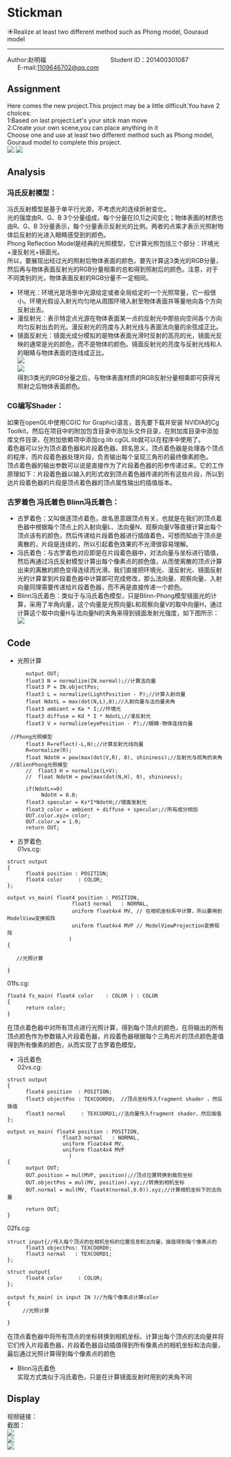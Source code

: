 # Stickman
:sunny:Realize at least two different method such as Phong model, Gouraud model<br>
__________________________________________________________________________________________
Author:赵明福                                        Student ID：201400301087                            E-mail:1109646702@qq.com<br>
## Assignment
Here comes the new project.This project may be a little difficult.You have 2 choices: <br>
1:Based on last project:Let's your sitck man move<br>
2:Create your own scene,you can place anything in it<br>
Choose one and use at least two different method such as Phong model, Gouraud model to complete this project.<br>
![](https://github.com/Chicharito999/ImageCache/raw/master/image/图片24.png) 
![](https://github.com/Chicharito999/ImageCache/raw/master/image/图片25.png)
## Analysis
### 冯氏反射模型：
冯氏反射模型是基于单平行光源，不考虑光的连续折射变化。<br>
光的强度由R、G、B 3个分量组成，每个分量在[0,1]之间变化；物体表面的材质也由R、G、B 3分量表示，每个分量表示反射光的比例。两者的点乘才表示光照射物体后反射的光进入眼睛感受到的颜色。<br>
Phong Reflection Model是经典的光照模型，它计算光照包括三个部分：环境光+漫反射光+镜面光。<br>
所以，要展现出经过光的照射后物体表面的颜色，要先计算这3类光的RGB分量，然后再与物体表面反射光的RGB分量相乘的总和得到照射后的颜色。注意，对于不同类别的光，物体表面反射的RGB分量不一定相同。<br>
* 环境光：环境光是场景中光源给定或者全局给定的一个光照常量，它一般很小。环境光假设入射光均匀地从周围环境入射至物体表面并等量地向各个方向反射出去。<br>
* 漫反射光：表示特定点光源在物体表面某一点的反射光中那些向空间各个方向均匀反射出去的光。漫反射光的亮度与入射光线与表面法向量的余弦成正比。<br>
* 镜面反射光：镜面光成分模拟的是物体表面光滑时反射的高亮的光，镜面光反映的通常是光的颜色，而不是物体的颜色。镜面反射光的亮度与反射光线和人的眼睛与物体表面的连线成正比。<br>
![](https://github.com/Chicharito999/ImageCache/raw/master/image/图片27.png)<br>
![](https://github.com/Chicharito999/ImageCache/raw/master/image/图片26.png)<br>
得到3类光的RGB分量之后，与物体表面材质的RGB反射分量相乘即可获得光照射之后物体表面颜色。<br>
 
### CG编写Shader：
如果在openGL中使用CG(C for Graphic)语言，首先要下载并安装 NVIDIA的Cg Toolkit，然后在项目中的附加包含目录中添加头文件目录，在附加库目录中添加库文件目录，在附加依赖项中添加cg.lib cgGL.lib就可以在程序中使用了。<br>
着色器可以分为顶点着色器和片段着色器。顾名思义，顶点着色器是处理各个顶点的程序，而片段着色器处理片段，负责输出每个呈现三角形的最终像素颜色。<br>
顶点着色器的输出参数可以说是直接作为了片段着色器的形参传递过来。它的工作原理如下：片段着色器以输入的形式收到顶点着色器传递的所有这些片段，所以到达片段着色器的片段是顶点着色器的顶点属性输出的插值版本。<br>

### 古罗着色 冯氏着色 Blinn冯氏着色：
* 古罗着色：又叫做逐顶点着色，故名思意跟顶点有关，也就是在我们的顶点着色器中根据每个顶点上的入射向量L、法向量N、观察向量V等直接计算出每个顶点该有的颜色，然后传递给片段着色器进行插值着色，可想而知由于顶点是离散的，片段是连续的，所以引起着色效果的不光滑很容易理解。<br> 
* 冯氏着色：与古罗着色对应即是在片段着色器中，对法向量与坐标进行插值，然后再通过冯氏反射模型计算出每个像素点的颜色值，从而使离散的顶点计算出来的离散的颜色变得连续而光滑。我们直接把环境光、漫反射光、镜面反射光的计算拿到片段着色器中计算即可完成修改，那么法向量、观察向量、入射向量同理需要传递给片段着色器，而不再是直接传递一个颜色。<br> 
* Blinn冯氏着色：类似于与冯氏着色模型，只是Blinn-Phong模型镜面光的计算，采用了半角向量，这个向量是光照向量L和观察向量V的取中向量H，通过计算这个取中向量H与法向量N的夹角来得到镜面发射光强度，如下图所示：<br> 
![](https://github.com/Chicharito999/ImageCache/raw/master/image/图片28.png)<br>
## Code
* 光照计算
```cg
      output OUT;
      float3 N = normalize(IN.normal);//计算法向量
      float3 P = IN.objectPos;
      float3 L = normalize(LightPosition - P);//计算入射向量
      float NdotL = max(dot(N,L),0);//入射向量与法向量夹角
      float3 ambient = Ka * I;//环境光
      float3 diffuse = Kd * I * NdotL;//漫反射光
      float3 V = normalize(eyePosition - P);//眼睛-物体连线向量  

 //Phong光照模型
      float3 R=reflect(-L,N);//计算反射光线向量
      R=normalize(R);
      float NdotH = pow(max(dot(V,R), 0), shininess);//反射光与视角的夹角
 //BlinnPhong光照模型
      //  float3 H = normalize(L+V);
      //  float NdotH = pow(max(dot(N,H), 0), shininess);

      if(NdotL<=0)
           NdotH = 0.0;
      float3 specular = Ks*I*NdotH;//镜面发射光
      float3 color = ambient + diffuse + specular;//所有成分相加
      OUT.color.xyz= color;
      OUT.color.w = 1.0;
      return OUT;
```
* 古罗着色<br>
01vs.cg:<br>
```cg
struct output
{
      float4 position : POSITION; 
      float4 color     : COLOR; 
};
 
output vs_main( float4 position : POSITION,
                     float3 normal   : NORMAL,
                     uniform float4x4 MV, // 在相机坐标系中计算，所以要用到ModelView变换矩阵
                     uniform float4x4 MVP // ModelViewProjection变换矩阵
                    )
{

   //光照计算

}
```
01fs.cg:<br>
```cg
float4 fs_main( float4 color    : COLOR ) : COLOR
{
      return color;
}  
```
在顶点着色器中对所有顶点进行光照计算，得到每个顶点的颜色，在将输出的所有顶点颜色作为参数输入片段着色器，片段着色器根据每个三角形片的顶点颜色差值得到所有像素的颜色，从而实现了古罗着色模型。<br>
* 冯氏着色<br>
02vs.cg:<br>
```cg
struct output
{
      float4 position  : POSITION;    
      float3 objectPos : TEXCOORD0;  //顶点坐标传入fragment shader ，然后插值
      float3 normal     : TEXCOORD1;//法向量传入fragment shader，然后插值
};
 
output vs_main( float4 position : POSITION,
                  float3 normal   : NORMAL,
                  uniform float4x4 MV,
                  uniform float4x4 MVP
                    )
{
      output OUT;
      OUT.position = mul(MVP, position);//顶点位置转换到裁剪坐标
      OUT.objectPos = mul(MV, position).xyz;//转换到相机坐标
      OUT.normal = mul(MV, float4(normal,0.0)).xyz;//计算相机坐标下的法向量
 
      return OUT;
}
```
02fs.cg:<br>
```cg
struct input{//传入每个顶点的在相机坐标的位置信息和法向量，插值得到每个像素点的
      float3 objectPos: TEXCOORD0;   
      float3 normal   : TEXCOORD1;
};
 
struct output{
      float4 color     : COLOR;
};
 
output fs_main( in input IN )//为每个像素点计算color
{
     //光照计算

}
```
在顶点着色器中将所有顶点的坐标转换到相机坐标、计算出每个顶点的法向量并将它们传入片段着色器，片段着色器自动插值得到所有像素点的相机坐标和法向量，最后通过光照计算得到每个像素点的颜色<br>
* Blinn冯氏着色<br>
实现方式类似于冯氏着色，只是在计算镜面反射时用到的夹角不同<br>

## Display
视频链接：<br>
截图：<br>
![](https://github.com/Chicharito999/ImageCache/raw/master/image/Gouraud.png)<br>
![](https://github.com/Chicharito999/ImageCache/raw/master/image/Phong.png)<br>
![](https://github.com/Chicharito999/ImageCache/raw/master/image/BlinnPhong.png) 
  
